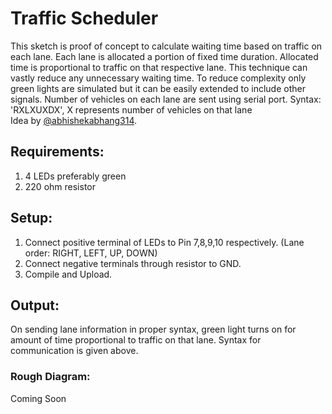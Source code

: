# Traffic Scheduler
This sketch is proof of concept to calculate waiting time based on traffic on each lane. Each lane is allocated a portion of fixed
time duration. Allocated time is proportional to traffic on that respective lane. This technique can vastly reduce any unnecessary 
waiting time. To reduce complexity only green lights are simulated but it can be easily extended to include other signals. Number
of vehicles on each lane are sent using serial port. Syntax: 'RXLXUXDX', X represents number of vehicles on that lane \
Idea by [@abhishekabhang314](https://github.com/abhishekabhang314).

## Requirements:
1. 4 LEDs preferably green
2. 220 ohm resistor

## Setup:
1. Connect positive terminal of LEDs to Pin 7,8,9,10 respectively. (Lane order: RIGHT, LEFT, UP, DOWN)
2. Connect negative terminals through resistor to GND.
3. Compile and Upload.

## Output:
On sending lane information in proper syntax, green light turns on for amount of time proportional to 
traffic on that lane. Syntax for communication is given above.

### Rough Diagram:
Coming Soon
